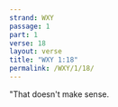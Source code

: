 ```yaml
---
strand: WXY
passage: 1
part: 1
verse: 18
layout: verse
title: "WXY 1:18"
permalink: /WXY/1/18/
---
```

"That doesn't make sense.
